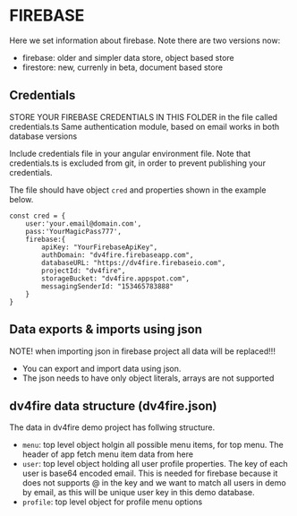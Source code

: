 
# FIREBASE

Here we set information about firebase. Note there are two versions now:
- firebase: older and simpler data store, object based store
- firestore: new, currenly in beta, document based store

## Credentials
STORE YOUR FIREBASE CREDENTIALS IN THIS FOLDER in the file called credentials.ts 
Same authentication module, based on email works in both database versions

Include credentials file in your angular environment file. Note that credentials.ts is excluded from git, in order to prevent publishing your credentials.

The file should have object `cred` and properties shown in the example below.
```
const cred = {
    user:'your.email@domain.com',
    pass:'YourMagicPass777',
    firebase:{
        apiKey: "YourFirebaseApiKey",
        authDomain: "dv4fire.firebaseapp.com",
        databaseURL: "https://dv4fire.firebaseio.com",
        projectId: "dv4fire",
        storageBucket: "dv4fire.appspot.com",
        messagingSenderId: "153465783888"
    }
}
```

## Data exports & imports using json
NOTE! when importing json in firebase project all data will be replaced!!!

- You can export and import data using json.
- The json needs to have only object literals, arrays are not supported

## dv4fire data structure (dv4fire.json)
The data in dv4fire demo project has follwing structure.

- `menu`: top level object holgin all possible menu items, for top menu. The header of app fetch menu item data from here
- `user`: top level object holding all user profile properties. The key of each user is base64 encoded email. This is needed for firebase because it does not supports @ in the key and we want to match all users in demo by email, as this will be unique user key in this demo database.
- `profile`: top level object for profile menu options